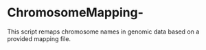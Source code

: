 # ChromosomeMapping-
This script remaps chromosome names in genomic data based on a provided mapping file.
